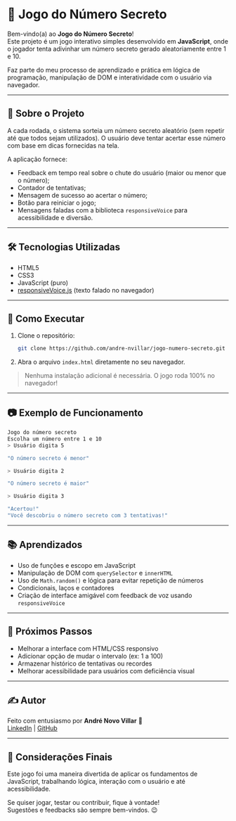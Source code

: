 # 🎯 Jogo do Número Secreto

Bem-vindo(a) ao **Jogo do Número Secreto**!  
Este projeto é um jogo interativo simples desenvolvido em **JavaScript**, onde o jogador tenta adivinhar um número secreto gerado aleatoriamente entre 1 e 10.  

Faz parte do meu processo de aprendizado e prática em lógica de programação, manipulação de DOM e interatividade com o usuário via navegador.  

---

## 🧠 Sobre o Projeto

A cada rodada, o sistema sorteia um número secreto aleatório (sem repetir até que todos sejam utilizados). O usuário deve tentar acertar esse número com base em dicas fornecidas na tela.

A aplicação fornece:

- Feedback em tempo real sobre o chute do usuário (maior ou menor que o número);
- Contador de tentativas;
- Mensagem de sucesso ao acertar o número;
- Botão para reiniciar o jogo;
- Mensagens faladas com a biblioteca `responsiveVoice` para acessibilidade e diversão.

---

## 🛠️ Tecnologias Utilizadas

- HTML5
- CSS3
- JavaScript (puro)
- [responsiveVoice.js](https://responsivevoice.org/) (texto falado no navegador)

---

## 🚀 Como Executar

1. Clone o repositório:
   ```bash
   git clone https://github.com/andre-nvillar/jogo-numero-secreto.git
   ```

2. Abra o arquivo `index.html` diretamente no seu navegador.

> Nenhuma instalação adicional é necessária. O jogo roda 100% no navegador!

---

## 📷 Exemplo de Funcionamento

```bash
Jogo do número secreto
Escolha um número entre 1 e 10
> Usuário digita 5

"O número secreto é menor"

> Usuário digita 2

"O número secreto é maior"

> Usuário digita 3

"Acertou!"
"Você descobriu o número secreto com 3 tentativas!"
```

---

## 📚 Aprendizados

- Uso de funções e escopo em JavaScript
- Manipulação de DOM com `querySelector` e `innerHTML`
- Uso de `Math.random()` e lógica para evitar repetição de números
- Condicionais, laços e contadores
- Criação de interface amigável com feedback de voz usando `responsiveVoice`

---

## 🎯 Próximos Passos

- Melhorar a interface com HTML/CSS responsivo
- Adicionar opção de mudar o intervalo (ex: 1 a 100)
- Armazenar histórico de tentativas ou recordes
- Melhorar acessibilidade para usuários com deficiência visual

---

## ✍️ Autor

Feito com entusiasmo por **André Novo Villar** 🚀  
[LinkedIn](https://www.linkedin.com/in/andr%C3%A9-luiz-novo-villar-silva-dos-santos-506458b1/) | [GitHub](https://github.com/andre-nvillar)

---

## 🏁 Considerações Finais

Este jogo foi uma maneira divertida de aplicar os fundamentos de JavaScript, trabalhando lógica, interação com o usuário e até acessibilidade.

Se quiser jogar, testar ou contribuir, fique à vontade!  
Sugestões e feedbacks são sempre bem-vindos. 😉
